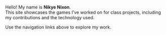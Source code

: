 Hello! My name is **Nikye Nixon**.  
This site showcases the games I’ve worked on for class projects, including my contributions and the technology used.

Use the navigation links above to explore my work.
